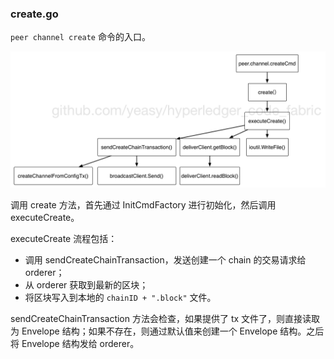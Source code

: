### create.go

`peer channel create` 命令的入口。


![peer channel create](../_images/channel_create.png)

调用 create 方法，首先通过 InitCmdFactory 进行初始化，然后调用 executeCreate。


executeCreate 流程包括：

* 调用 sendCreateChainTransaction，发送创建一个 chain 的交易请求给 orderer；
* 从 orderer 获取到最新的区块；
* 将区块写入到本地的 `chainID + ".block"` 文件。


sendCreateChainTransaction 方法会检查，如果提供了 tx 文件了，则直接读取为 Envelope 结构；如果不存在，则通过默认值来创建一个 Envelope 结构。之后将 Envelope 结构发给 orderer。